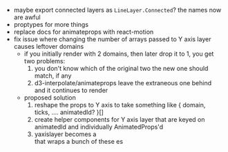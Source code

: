 - maybe export connected layers as `LineLayer.Connected`? the names now are awful
- proptypes for more things
- replace docs for animateprops with react-motion
- fix issue where changing the number of arrays passed to Y axis layer causes leftover domains
  - if you initially render with 2 domains, then later drop it to 1, you get two problems:
    1. you don't know which of the original two the new one should match, if any
    2. d3-interpolate/animateprops leave the extraneous one behind and it continues to render
  - proposed solution
    1. reshape the props to Y axis to take something like { domain, ticks, .... animatedId? }[]
    2. create helper components for Y axis layer that are keyed on animatedId and individually AnimatedProps'd
    3. yaxislayer becomes a <div> that wraps a bunch of these <canvas>es
